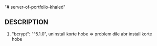 "# server-of-portfolio-khaled" 

## DESCRIPTION
1. "bcrypt": "^5.1.0", uninstall korte hobe => problem dile abr install korte hobe
